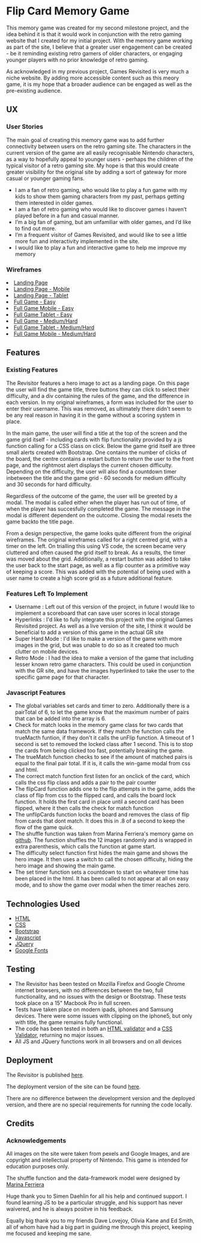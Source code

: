 <h1>Flip Card Memory Game</h1>

<p>This memory game was created for my second milestone project, and the idea behind it is that it would work in conjunction with
the retro gaming website that I created for my initial project. With the memory game working as part of the site, I believe that a greater
user engagement can be created - be it reminding existing retro gamers of older characters, or engaging younger players with no prior
knowledge of retro gaming.</p>
<p>As acknowledged in my previous project, Games Revisited is very much a niche website. By adding more accessible content such as this meory game, it
is my hope that a broader audience can be engaged as well as the pre-existing audience.</p>
<h2>UX</h2>
<h3>User Stories</h3>
<p>The main goal of creating this memory game was to add further connectivity between users on the retro gaming site. The characters
in the current version of the game are all easily recognisable Nintendo characters, as a way to hopefully appeal to younger users - perhaps
the children of the typical visitor of a retro gaming site. My hope is that this would create greater visibility for the original site
by adding a sort of gateway for more casual or younger gaming fans.</p>
<ul>
<li>I am a fan of retro gaming, who would like to play a fun game with my kids to show them gaming characters from my past, perhaps getting them interested in older games.</li>
<li>I am a fan of retro gaming who would like to discover games i haven’t played before in a fun and casual manner.</li>
<li>I’m a big fan of gaming, but am unfamiliar with older games, and I’d like to find out more.</li>
<li>I’m a frequent visitor of Games Revisited, and would like to see a little more fun and interactivity implemented in the site.</li>
<li>I would like to play a fun and interactive game to help me improve my memory</li>
</ul>
<h3>Wireframes</h3>
<li><a href="assets/wireframes/landing-page.png" target=_"blank">Landing Page</a></li>
<li><a href="assets/wireframes/landing-page-mobile.png" target=_"blank">Landing Page - Mobile</a></li>
<li><a href="assets/wireframes/landing-page-tablet.png" target=_"blank">Landing Page - Tablet</a></li>
<li><a href="assets/wireframes/full-game-easy-browser.png" target=_"blank">Full Game - Easy</a></li>
<li><a href="assets/wireframes/full-game-easy-mobile.png" target=_"blank">Full Game Mobile - Easy</a></li>
<li><a href="assets/wireframes/full-game-easy-tablet.png" target=_"blank">Full Game Tablet - Easy</a></li>
<li><a href="assets/wireframes/full-game-med-hard-browser.png" target=_"blank">Full Game - Medium/Hard</a></li>
<li><a href="assets/wireframes/full-game-med-hard-tablet.png" target=_"blank">Full Game Tablet - Medium/Hard</a></li>
<li><a href="assets/wireframes/full-game-med-hard-mobile.png" target=_"blank">Full Game Mobile - Medium/Hard</a></li>
<h2>Features</h2>
<h3>Existing Features</h3>
<p>The Revisitor features a hero image to act as a landing page. On this page the user will find the game title,
three buttons they can click to select their difficulty, and a div containing the rules of the game, and the difference in each version.
In my original wireframes, a form was included for the user to enter their username. This was removed, as ultimately there didn't seem to be any real reason
in having it in the game without a scoring system in place.</p>
<p>In the main game, the user will find a title at the top of the screen and the game grid itself - including cards with flip functionality provided
by a js function calling for a CSS class on click. Below the game grid itself are three small alerts created with Bootstrap. One contains the number
of clicks of the board, the centre contains a restart button to return the user to the front page, and the rightmost alert displays the current
chosen difficulty. Depending on the difficulty, the user will also find a countdown timer inbetween the title and the game grid - 60 seconds for 
medium difficulty and 30 seconds for hard difficulty.</p>
<p>Regardless of the outcome of the game, the user will be greeted by a modal. The modal is called either when the player has run out of time,
of when the player has succesfully completed the game. The message in the modal is different dependent on the outcome. Closing the modal resets the game backto the title page.</p>
<p>From a design perspective, the game looks quite different from the original wireframes. The original wireframes called for a right centred
grid, with a timer on the left. On trialling this using VS code, the screen became very cluttered and often caused the grid itself to break.
As a results, the timer was moved about the grid. Additionally, a restart button was added to take the user back to the start page, as well as a flip 
counter as a primitive way of keeping a score. This was added with the potential of being used with a user name to create a high score grid as
a future additional feature.</p>
<h3>Features Left To Implement</h3>
<ul>
<li>Username : Left out of this version of the project, in future I would like to implement a scoreboard that can save user scores in local storage</li>
<li>Hyperlinks : I'd like to fully integrate this project with the original Games Revisited project. As well as a live version of the site, I think it would be beneficial to add a version of this game in the actual GR site</li>
<li>Super Hard Mode : I'd like to make a version of the game with more images in the grid, but was unable to do so as it created too much clutter on mobile devices.</li>
<li>Retro Mode : I had the idea to make a version of the game that including lesser known retro game characters. This could be used in conjunction with the GR site, and have the images hyperlinked to take the user to the specific game page for that character.</li>
</ul>
<h3>Javascript Features</h3>
<ul>
<li>The global variables set cards and timer to zero. Additionally there is a pairTotal of 6, to let the game know that the maximum number of pairs that can be added into the array is 6.</li>
<li>Check for match looks in the memory game class for two cards that match the same data framework. If they match the function calls the trueMacth funtion, if they don't it calls the unFlip function. A timeout of 1 second is set to removed the locked class after 1 second. This is to stop the cards from being clicked too fast, potentially breaking the game.</li>
<li>The trueMatch function checks to see if the amount of matched pairs is equal to the final pair total. If it is, it calls the win-game modal from css and html.</li>
<li>The correct match function first listen for an onclick of the card, which calls the css flip class and adds a pair to the pair counter</li>
<li>The flipCard function adds one to the flip attempts in the game, adds the class of flip from css to the flipped card, and calls the board lock function. It holds the first card in place until a second card has been flipped, where it then calls the check for match function</li>
<li>The unflipCards function locks the board and removes the class of flip from cards that dont match. It does this in .8 of a second to keep the flow of the game quick.</li>
<li>The shuffle function was taken from Marina Ferriera's memory game on <a href="https://github.com/code-sketch/memory-game/" target="_blank">github</a>. The function shuffles the 12 images randomly and is wrapped in extra parenthesis, which calls the function at game start.</li>
<li>The difficulty select function first hides the main game and shows the hero image. It then uses a switch to call the chosen difficulty, hiding the hero image and showing the main game.</li>
<li>The set timer function sets a countdown to start on whatever time has been placed in the html. It has been called to not appear at all on easy mode, and to show the game over modal when the timer reaches zero.</li>
</ul>
<h2>Technologies Used</h2>
<ul>
<li><a href="https://developer.mozilla.org/en-US/docs/Web/HTML" target="_blank">HTML</a></li>
<li><a href="https://developer.mozilla.org/en-US/docs/Web/CSS" target="_blank">CSS</a></li>
<li><a href="https://getbootstrap.com/" target="_blank">Bootstrap</a></li>
<li><a href="https://www.javascript.com/" target="_blank">Javascript</a></li>
<li><a href="https://cdnjs.com/libraries/jquery/" target="_blank">JQuery</a></li>
<li><a href="https://fonts.google.com/" target="_blank">Google Fonts</a></li>

</ul>
<h2>Testing</h2>
<ul>
<li>The Revisitor has been tested on Mozilla Firefox and Google Chrome internet browsers, with no differences between the two, full functionality, and no issues with the design or Bootstrap. These tests took place on a 15" Macbook Pro in full screen.</li>
<li>Tests have taken place on modern ipads, iphones and Samsung devices. There were some issues with clipping on the iphone5, but only with title, the game remains fully functional.</li>
<li>The code has been tested in both an <a href="https://validator.w3.org/">HTML validator</a> and a <a href="https://jigsaw.w3.org/css-validator/">CSS Validator</a>, returning no major issues.</li>
<li>All JS and JQuery functions work in all browsers and on all devices</li>
</ul>
<h2>Deployment</h2>
<p>The Revisitor is published <a href="https://scrambles86.github.io/Milestone2/" target="_blank">here</a>.</p>
<p>The deployment version of the site can be found <a href="https://github.com/Scrambles86/Milestone2" target="_blank">here</a>.</p>
<p>There are no difference between the development version and the deployed version, and there are no special requirements for running the code locally.</p>
<h2>Credits</h2>
<h3>Acknowledgements</h3>
<p>All images on the site were taken from pexels and Google Images, and are copyright and intellectual property of Nintendo. This game is intended for education purposes only.</p>
<p>The shuffle function and the data-framework model were designed by <a href="https://marina-ferreira.github.io/" target="_blank">Marina Ferriera</a></p>
<p>Huge thank you to Simen Daehlin for all his help and continued support. I found learning JS to be a particular struggle, and his support has never waivered, and he is always positve in his feedback.</p>
<p>Equally big thank you to my friends Dave Lovejoy, Olivia Kane and Ed Smith, all of whom have had a big part in guiding me through this project, keeping me focused and keeping me sane.</p>





